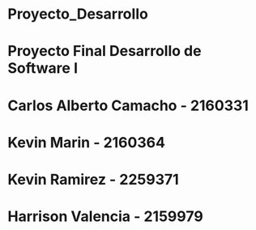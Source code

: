 # Proyecto_Desarrollo
# Proyecto Final Desarrollo de Software I
# Carlos Alberto Camacho - 2160331
# Kevin Marin - 2160364
# Kevin Ramirez - 2259371
# Harrison Valencia - 2159979
